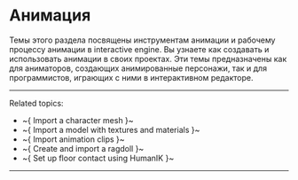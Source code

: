 # Анимация

Темы этого раздела посвящены инструментам анимации и рабочему процессу анимации в interactive engine. Вы узнаете как создавать и использовать анимации в своих проектах. Эти темы предназначены как для аниматоров, создающих анимированные персонажи, так и для программистов, играющих с ними в интерактивном редакторе.

---
Related topics:
-	~{ Import a character mesh }~
-	~{ Import a model with textures and materials }~
-	~{ Import animation clips }~
-	~{ Create and import a ragdoll }~
-	~{ Set up floor contact using HumanIK }~
---

